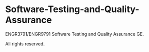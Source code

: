 # Software-Testing-and-Quality-Assurance
ENGR3791/ENGR9791 Software Testing and Quality Assurance GE.


All rights reserved.
